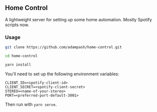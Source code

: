 ## Home Control

A lightweight server for setting up some home automation. Mostly Spotify scripts now.

### Usage

```bash
git clone https://github.com/adampash/home-control.git

cd home-control

yarn install
```

You'll need to set up the following environment variables:

```
CLIENT_ID=<spotify-client-id>
CLIENT_SECRET=<spotify-client-secret>
STEREO=<name-of-your-stereo>
PORT=<preferred-port-default-3001>
```

Then run with `yarn serve`.
